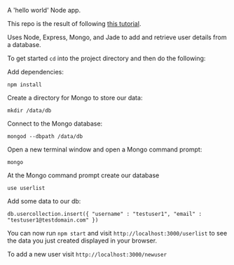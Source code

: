 A 'hello world' Node app.

This repo is the result of following [this tutorial](http://cwbuecheler.com/web/tutorials/2013/node-express-mongo/).

Uses Node, Express, Mongo, and Jade to add and retrieve user details from a database.

To get started `cd` into the project directory and then do the following:

Add dependencies:

`npm install`

Create a directory for Mongo to store our data:

`mkdir /data/db`

Connect to the Mongo database:

`mongod --dbpath /data/db`

Open a new terminal window and open a Mongo command prompt:

`mongo`

At the Mongo command prompt create our database

`use userlist`

Add some data to our db:

`db.usercollection.insert({ "username" : "testuser1", "email" : "testuser1@testdomain.com" })`

You can now run `npm start` and visit `http://localhost:3000/userlist` to see the data you just created displayed in your browser.

To add a new user visit `http://localhost:3000/newuser`
